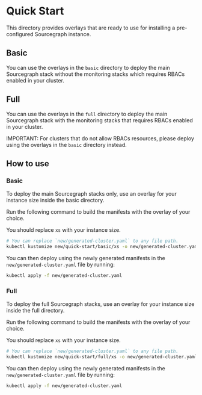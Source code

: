 # Quick Start

This directory provides overlays that are ready to use for installing a pre-configured Sourcegraph instance.

## Basic

You can use the overlays in the `basic` directory to deploy the main Sourcegraph stack without the monitoring stacks which requires RBACs enabled in your cluster.

## Full

You can use the overlays in the `full` directory to deploy the main Sourcegraph stack with the monitoring stacks that requires RBACs enabled in your cluster.

IMPORTANT: For clusters that do not allow RBACs resources, please deploy using the overlays in the `basic` directory instead.

## How to use

### Basic

To deploy the main Sourcegraph stacks only, use an overlay for your instance size inside the basic directory.

Run the following command to build the manifests with the overlay of your choice.

You should replace `xs` with your instance size.

```bash
# You can replace `new/generated-cluster.yaml` to any file path.
kubectl kustomize new/quick-start/basic/xs -o new/generated-cluster.yaml
```

You can then deploy using the newly generated manifests in the `new/generated-cluster.yaml` file by running:

```bash
kubectl apply -f new/generated-cluster.yaml
```

### Full

To deploy the full Sourcegraph stacks, use an overlay for your instance size inside the full directory.

Run the following command to build the manifests with the overlay of your choice.

You should replace `xs` with your instance size.

```bash
# You can replace `new/generated-cluster.yaml` to any file path.
kubectl kustomize new/quick-start/full/xs -o new/generated-cluster.yaml
```

You can then deploy using the newly generated manifests in the `new/generated-cluster.yaml` file by running:

```bash
kubectl apply -f new/generated-cluster.yaml
```
